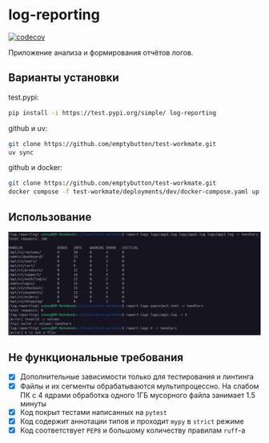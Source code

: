 # log-reporting
[![codecov](https://codecov.io/gh/emptybutton/test-workmate/graph/badge.svg?token=YNVP1PHVGS)](https://codecov.io/gh/emptybutton/test-workmate)

Приложение анализа и формирования отчётов логов.

## Варианты установки
test.pypi:
```bash
pip install -i https://test.pypi.org/simple/ log-reporting
```

github и uv:
```bash
git clone https://github.com/emptybutton/test-workmate.git
uv sync
```

github и docker:
```bash
git clone https://github.com/emptybutton/test-workmate.git
docker compose -f test-workmate/deployments/dev/docker-compose.yaml up
```

## Использование
![<demo>](https://github.com/emptybutton/test-workmate/blob/main/assets/demo.png)

## Не функциональные требования
- [X] Дополнительные зависимости только для тестирования и линтинга
- [X] Файлы и их сегменты обрабатываются мультипроцессно. На слабом ПК с 4 ядрами обработка одного 1ГБ мусорного файла занимает 1.5 минуты 
- [X] Код покрыт тестами написанных на `pytest`
- [X] Код содержит аннотации типов и проходит `mypy` в `strict` режиме
- [X] Код соответствует `PEP8` и большому количеству правилам `ruff`-а
